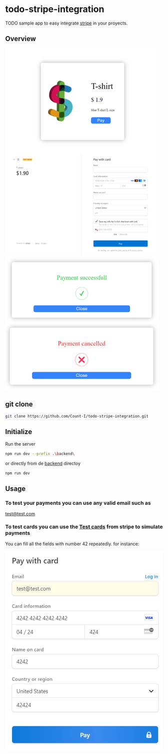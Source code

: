 # todo-stripe-integration
TODO sample app to easy integrate [stripe](https://stripe.com/es-us) in your proyects.

## Overview
<img align="left" src="/public/overview/productOverview.png" alt="productOverview" width="490">  
<img src="/public/overview/paymentOverview.png" alt="productOverview" width="490">


<img align="left" src="/public/overview/onSuccessOverview.png" alt="productOverview" width="490">
<img  src="/public/overview/onCancelOverview.png" alt="productOverview" width="490">


## git clone
```bash
git clone https://github.com/Count-I/todo-stripe-integration.git
```
## Initialize
Run the server
```bash
npm run dev --prefix .\backend\
```
or directly from de [backend](https://github.com/Count-I/todo-stripe-integration/tree/main/backend) directoy
```bash
npm run dev
```
## Usage
### To test your payments you can use any valid email such as
test@test.com
### To test cards you can use the [Test cards](https://stripe.com/docs/testing) from stripe to simulate payments
You can fill all the fields with number 42 repeatedly. for instance:

<img src="/public/sample.png" alt="sample">
